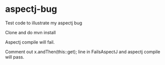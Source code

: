 # aspectj-bug
Test code to illustrate my aspectj bug

Clone and do mvn install

Aspectj compile will fail.

Comment out  x.andThen(this::get); line in FailsAspectJ and aspectj compile will pass.

